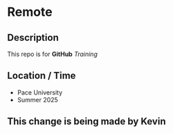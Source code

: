 # Remote

## Description
This repo is for **GitHub** *Training*

## Location / Time
* Pace University
* Summer 2025

## This change is being made by Kevin